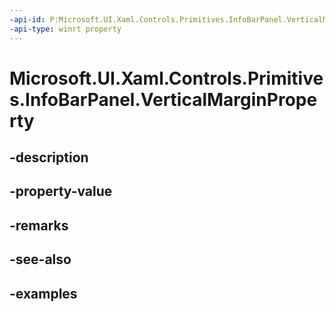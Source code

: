 ```yaml
---
-api-id: P:Microsoft.UI.Xaml.Controls.Primitives.InfoBarPanel.VerticalMarginProperty
-api-type: winrt property
---
```


# Microsoft.UI.Xaml.Controls.Primitives.InfoBarPanel.VerticalMarginProperty

<!--
public static Windows.UI.Xaml.DependencyProperty VerticalMarginProperty { get; }
-->


## -description

## -property-value

## -remarks

## -see-also

## -examples



